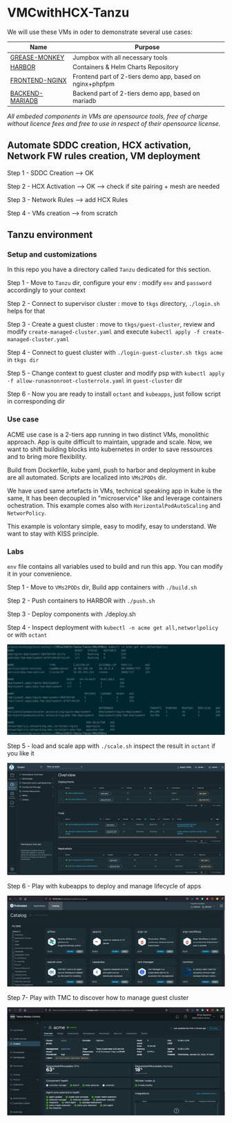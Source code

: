 # VMCwithHCX-Tanzu
We will use these VMs in oder to demonstrate several use cases:

| Name                                                         | Purpose                                                  |
| ------------------------------------------------------------ | -------------------------------------------------------- |
| [GREASE-MONKEY](https://bucket-garage.s3.eu-central-1.amazonaws.com/VMC/GREASE-MONKEY.ova) | Jumpbox with all necessary tools                         |
| [HARBOR](https://bucket-garage.s3.eu-central-1.amazonaws.com/VMC/HARBOR.ova) | Containers & Helm Charts Repository                      |
| [FRONTEND-NGINX](https://bucket-garage.s3.eu-central-1.amazonaws.com/VMC/FRONTEND-NGINX.ova) | Frontend part of 2-tiers demo app, based on nginx+phpfpm |
| [BACKEND-MARIADB](https://bucket-garage.s3.eu-central-1.amazonaws.com/VMC/BACKEND-MARIADB.ova) | Backend part of 2-tiers demo app, based on mariadb       |

*All embeded components in VMs are opensource tools, free of charge without licence fees and free to use in respect of their opensource license.*



## Automate SDDC creation, HCX activation, Network FW rules creation, VM deployment

Step 1 - SDDC Creation
--> OK

Step 2 - HCX Activation
--> OK
--> check if site pairing + mesh are needed

Step 3 - Network Rules
--> add HCX Rules

Step 4 - VMs creation
--> from scratch



## Tanzu environment

### Setup and customizations

In this repo you have a directory called `Tanzu` dedicated for this section.

Step 1 - Move to `Tanzu` dir, configure your env : modify `env` and `password` accordingly to your context

Step 2 - Connect to supervisor cluster : move to `tkgs` directory, `./login.sh` helps for that

Step 3 - Create a guest cluster : move to `tkgs/guest-cluster`, review and modify `create-managed-cluster.yaml` and execute `kubectl apply -f create-managed-cluster.yaml`

Step 4 - Connect to guest cluster with `./login-guest-cluster.sh tkgs acme` in `tkgs dir`

Step 5 - Change context to guest cluster and modify psp with `kubectl apply -f allow-runasnonroot-clusterrole.yaml` in `guest-cluster` dir

Step 6 - Now you are ready to install `octant` and `kubeapps`, just follow script in corresponding dir



### Use case

ACME use case is a 2-tiers app running in two distinct VMs, monolithic approach. App is quite difficult to maintain, upgrade and scale. Now, we want to shift building blocks into kubernetes in order to save ressources and to bring more flexibility.

Build from Dockerfile, kube yaml, push to harbor and deployment in kube are all automated. Scripts are localized into `VMs2PODs` dir.

We have used same artefacts in VMs, technical speaking app in kube is the same, It has been decoupled in "microservice" like and leverage containers ochestration. This example comes also with `HorizontalPodAutoScaling` and `NetworPolicy`. 

This example is volontary simple, easy to modify, esay to understand. We want to stay with KISS principle.



### Labs

`env` file contains all variables used to build and run this app. You can modify it in your convenience.

Step 1 - Move to `VMs2PODs` dir, Build app containers with `./build.sh`

Step 2 - Push containers to HARBOR with `./push.sh`

Step 3 - Deploy components with ./deploy.sh

Step 4 - Inspect deployment with `kubectl -n acme get all,networlpolicy` or with `octant`

![acme-in-kube](img/acme-in-kube.png)

Step 5 - load and scale app with `./scale.sh` inspect the result in `octant` if you like it

![acme-octant](img/acme-octant.png)

Step 6 - Play with kubeapps to deploy and manage lifecycle of apps

![kubeapps](img/kubeapps.png)

Step 7- Play with TMC to discover how to manage guest cluster

![kubeapps](img/tmc.png)
